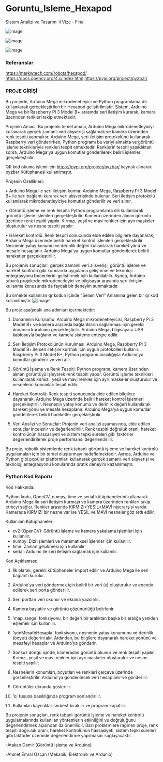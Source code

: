 # Goruntu_Isleme_Hexapod
 Sistem Analizi ve Tasarımı II Vize - Final
 
![image](https://github.com/Atakan-Demir/Goruntu_Isleme_Hexapod/assets/101272960/c352a729-a8be-4cfe-a5b3-7280aa8852a3)

![image](https://github.com/Atakan-Demir/Goruntu_Isleme_Hexapod/assets/101272960/812f8fba-ab8c-437d-8db8-96c091c8e219)

![image](https://github.com/Atakan-Demir/Goruntu_Isleme_Hexapod/assets/101272960/6dd2884c-a7ac-44c5-baa0-bddcd67497d5)

### Referanslar

https://markwtech.com/robots/hexapod/
https://docs.opencv.org/4.x/index.html
https://pypi.org/project/pyzbar/


### PROJE GİRİŞİ

Bu projede, Arduino Mega mikrodenetleyici ve Python programlama dili kullanılarak 
gerçekleştirilen bir Hexapod geliştirilmiştir. Sistem, Arduino Mega ve bir Raspberry Pi 3 
Model B+ arasında seri iletişim kurarak, kamera üzerinden renkleri takip etmektedir.

Projenin Amacı: Bu projenin temel amacı, Arduino Mega mikrodenetleyiciyi kullanarak 
gerçek zamanlı veri alışverişi sağlamak ve kamera üzerinden renk tespiti yapmaktır. Arduino Mega, seri iletişim protokolünü kullanarak Raspberry veri gönderirken, Python programı bu veriyi almakta ve görüntü işleme teknikleriyle renkleri tespit etmektedir. Renklerin tespiti yapıldıktan sonra, Arduino Mega'ya uygun komutlar gönderilerek belirli işlemler gerçekleştirilir.

QR kod okuma işlemi için https://pypi.org/project/pyzbar/ kaynak alınarak pyzbar Kütüphanesi kullanılmıştır.

Projenin Özellikleri:

•	Arduino Mega ile seri iletişim kurma: Arduino Mega, Raspberry Pi 3 Model B+ ile seri bağlantı kurarak veri alışverişinde bulunur. Seri iletişim protokolü kullanılarak mikrodenetleyiciye komutlar gönderilir ve veri alınır.

•	Görüntü işleme ve renk tespiti: Python programlama dili kullanılarak görüntü işleme işlemleri gerçekleştirilir. Kamera üzerinden alınan görüntü üzerinde renk tespiti yapılır. Kırmızı, yeşil ve mavi renkler için ayrı maskeler oluşturulur ve nesne tespiti yapılır.

•	Hareket kontrolü: Renk tespiti sonucunda elde edilen bilgilere dayanarak, Arduino Mega üzerinde belirli hareket kontrol işlemleri gerçekleştirilir. Nesnenin yatay konumu ve derinlik değeri kullanılarak hareket yönü ve mesafe hesaplanır. Arduino Mega'ya uygun komutlar gönderilerek belirli hareketler gerçekleştirilir.

Bu projenin sonuçları, gerçek zamanlı veri alışverişi, görüntü işleme ve hareket kontrolü gibi konularda uygulama geliştirme ve teknoloji entegrasyonu becerilerini geliştirmek için kullanılabilir. Ayrıca, Arduino tabanlı projelerde mikrodenetleyici ve bilgisayar arasında seri iletişimi kullanma konusunda da faydalı bir deneyim sunmaktadır.

Bu örnekte kullanılan qr kodun içinde “Selam Ver!”
Anlamına gelen bir qr kod kullanılmıştır. 
![image](https://github.com/Atakan-Demir/Goruntu_Isleme_Hexapod/assets/101272960/674e6346-e62a-4afd-9db3-8ab25a282d59)

Bu proje aşağıdaki ana adımları içermektedir:

1.	Donanımın Kurulumu: Arduino Mega mikrodenetleyicisi, Raspberry Pi 3 Model B+ ve kamera arasında bağlantıların sağlanması için gerekli donanım kurulumu gerçekleştirilir. Arduino Mega, bilgisayara USB kablosuyla bağlanır ve kamera sisteme entegre edilir.

2.	Seri İletişim Protokolünün Kurulması: Arduino Mega, Raspberry Pi 3 Model B+ ile seri iletişim kurmak için uygun protokolleri kullanır. Raspberry Pi 3 Model B+, Python programı aracılığıyla Arduino'ya komutlar gönderir ve veri alır.

3.	Görüntü İşleme ve Renk Tespiti: Python programı, kamera üzerinden alınan görüntüyü işleyerek renk tespiti yapar. Görüntü işleme teknikleri kullanılarak kırmızı, yeşil ve mavi renkler için ayrı maskeler oluşturulur ve nesnelerin konumları tespit edilir.

4.	Hareket Kontrolü: Renk tespiti sonucunda elde edilen bilgilere dayanarak, Arduino Mega üzerinde belirli hareket kontrol işlemleri gerçekleştirilir. Nesnenin yatay konumu ve derinlik değeri kullanılarak hareket yönü ve mesafe hesaplanır. Arduino Mega'ya uygun komutlar gönderilerek belirli hareketler gerçekleştirilir.


5.	Veri Analizi ve Sonuçlar: Projenin veri analizi aşamasında, elde edilen sonuçlar incelenir ve değerlendirilir. Renk tespiti doğruluk oranı, hareket kontrolünün hassasiyeti ve sistem tepki süreleri gibi faktörler değerlendirilerek proje performansı değerlendirilir.

Bu proje, robotik sistemlerde renk tabanlı görüntü işleme ve hareket kontrolü uygulamaları için bir temel oluşturmayı hedeflemektedir. Ayrıca, Arduino ve Python gibi popüler platformları kullanarak gerçek zamanlı veri alışverişi ve teknoloji entegrasyonu konularında pratik deneyim kazanılmıştır.




### Python Kod Raporu

Kod Hakkında:

Python kodu, OpenCV, numpy, time ve serial kütüphanelerini kullanarak Arduino Mega ile seri iletişim kurmayı ve kamera üzerinden renkleri takip etmeyi sağlar. Renkler arasında KIRMIZI>YEŞİL>MAVİ hiyerarşisi vardır. Kamerada KIRMIZI bir nesne var ise YEŞİL ve MAVİ nesneler göz ardı edilir.  

Kullanılan Kütüphaneler:

- cv2 (OpenCV): Görüntü işleme ve kamera yakalama işlemleri için kullanılır.
- numpy: Dizi işlemleri ve matematiksel işlemler için kullanılır.
- time: Zaman gecikmesi için kullanılır.
- serial: Arduino ile seri iletişim sağlamak için kullanılır.

Kod Açıklaması:

1. İlk olarak, gerekli kütüphaneler import edilir ve Arduino Mega ile seri bağlantı kurulur.

2. Arduino’ya veri göndermek için belirli bir veri (x) oluşturulur ve encode edilerek seri porta gönderilir.

3. Seri porttan veri okunur ve ekrana yazdırılır.

4. Kamera başlatılır ve görüntü çözünürlüğü belirlenir.

5. 'map_range' fonksiyonu, bir değeri bir aralıktan başka bir aralığa yeniden eşlemek için kullanılır.

6. 'yonMesafeHesapla' fonksiyonu, nesnenin yatay konumunu ve derinlik (boyut) değerini alır. Ardından, bu bilgilere dayanarak hareket yönünü ve mesafeyi hesaplar ve Arduino’ya gönderir.

7. Sonsuz döngü içinde, kameradan görüntü okunur ve renk tespiti yapılır. Kırmızı, yeşil ve mavi renkler için ayrı maskeler oluşturulur ve nesne tespiti yapılır.

8. Nesnelerin konumları, boyutları ve renkleri çerçeve üzerinde görselleştirilir. Arduino’ya gönderilecek veri hesaplanır ve gönderilir.

9. Görüntüler ekranda gösterilir.

10. 'q' tuşuna basıldığında program sonlandırılır.

11. Kullanılan kaynaklar serbest bırakılır ve program kapatılır.

Bu projenin sonuçları, renk tabanlı görüntü işleme ve hareket kontrolü uygulamalarında kullanılan yöntemlerin etkinliğini ve doğruluğunu değerlendirmek açısından da önemlidir. Bazı problemlere rağmen proje, renk tespiti doğruluk oranı, hareket kontrolünün hassasiyeti, sistem tepki süreleri gibi faktörler üzerinde değerlendirme yapılmasını sağlayacaktır.






-Atakan Demir (Görüntü İşleme ve Arduino)

-Ahmet Emral Özcan (Mekanik, Elektronik ve Ardunio)

